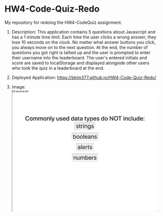 # HW4-Code-Quiz-Redo
My repository for redoing the HW4-CodeQuiz assignment.

1) Description: This application contains 5 questions about Javascript and has a 1 minute time limit.  Each time the user clicks a wrong answer, they lose 10 seconds on the clock.  No matter what answer buttons you click, you always move on to the next question.  At the end, the number of questions you got right is tallied up and the user is prompted to enter their username into the leaderboard.  The user's entered initials and score are saved to localStorage and displayed alongside other users who took the quiz in a leaderboard at the end.

2) Deployed Application:  https://bkim377.github.io/HW4-Code-Quiz-Redo/

3) Image: ![Code Quiz screenshot](CodeQuiz.png)